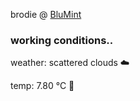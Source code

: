 brodie @ [BluMint](https://www.linkedin.com/company/blumint-io/)

<!--weather_start-->
### working conditions..

weather: scattered clouds ☁️

temp: 7.80 °C 🧥

<!--weather_end-->
